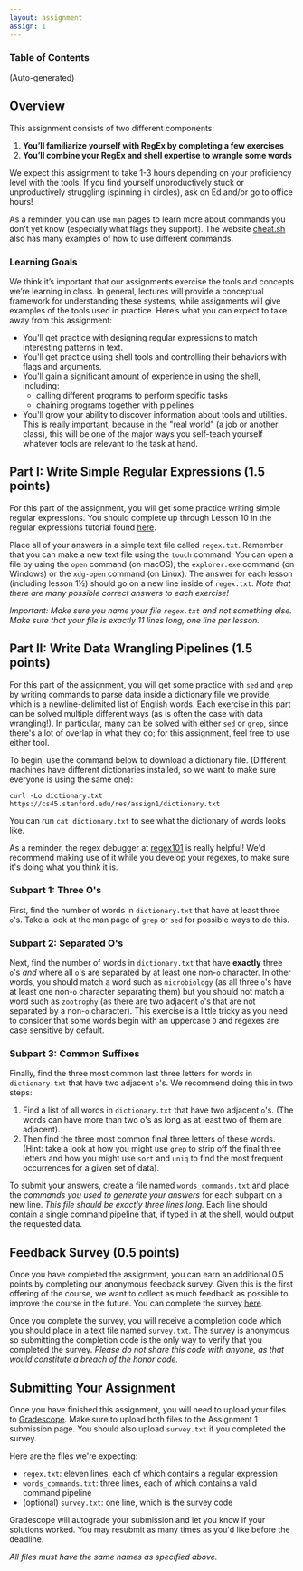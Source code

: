 ```yaml
---
layout: assignment
assign: 1
---
```


### Table of Contents

(Auto-generated)

## Overview

This assignment consists of two different components:

1. **You’ll familiarize yourself with RegEx by completing a few exercises**
2. **You’ll combine your RegEx and shell expertise to wrangle some words**

We expect this assignment to take 1-3 hours depending on your proficiency level
with the tools. If you find yourself unproductively stuck or unproductively
struggling (spinning in circles), ask on Ed and/or go to office hours!

As a reminder, you can use `man` pages to learn more about commands you don't
yet know (especially what flags they support). The website
[cheat.sh](https://cheat.sh) also has many examples of how to use different
commands.

### Learning Goals

We think it’s important that our assignments exercise the tools and concepts
we’re learning in class.  In general, lectures will provide a conceptual
framework for understanding these systems, while assignments will give examples
of the tools used in practice. Here’s what you can expect to take away from
this assignment:

- You'll get practice with designing regular expressions to match interesting
  patterns in text.
- You'll get practice using shell tools and controlling their behaviors with
  flags and arguments.
- You'll gain a significant amount of experience in using the shell, including:
    - calling different programs to perform specific tasks
    - chaining programs together with pipelines
- You'll grow your ability to discover information about tools and utilities.
  This is really important, because in the "real world" (a job or another
  class), this will be one of the major ways you self-teach yourself whatever
  tools are relevant to the task at hand.

## Part I: Write Simple Regular Expressions (1.5 points)

For this part of the assignment, you will get some practice writing simple
regular expressions. You should complete up through Lesson 10 in the regular
expressions tutorial found [here](https://regexone.com/).

Place all of your answers in a simple text file called `regex.txt`. Remember
that you can make a new text file using the `touch` command. You can open a
file by using the `open` command (on macOS), the `explorer.exe` command (on
Windows) or the `xdg-open` command (on Linux). The answer for each lesson
(including lesson 1½) should go on a new line inside of `regex.txt`. _Note that
there are many possible correct answers to each exercise!_

_Important: Make sure you name your file `regex.txt` and not something else.
Make sure that your file is exactly 11 lines long, one line per lesson._

## Part II: Write Data Wrangling Pipelines (1.5 points)

For this part of the assignment, you will get some practice with `sed` and
`grep` by writing commands to parse data inside a dictionary file we provide,
which is a newline-delimited list of English words. Each exercise in this part
can be solved multiple different ways (as is often the case with data
wrangling!).  In particular, many can be solved with either `sed` or `grep`,
since there's a lot of overlap in what they do; for this assignment, feel free
to use either tool.

To begin, use the command below to download a dictionary file. (Different
machines have different dictionaries installed, so we want to make sure
everyone is using the same one):

```shell
curl -Lo dictionary.txt https://cs45.stanford.edu/res/assign1/dictionary.txt
```

You can run `cat dictionary.txt` to see what the dictionary of words looks
like.

As a reminder, the regex debugger at [regex101](https://regex101.com/) is
really helpful!  We'd recommend making use of it while you develop your
regexes, to make sure it's doing what you think it is.

### Subpart 1: Three O's

First, find the number of words in `dictionary.txt` that have at least three
`o`'s. Take a look at the man page of `grep` or `sed` for possible ways to do
this.

### Subpart 2: Separated O's

Next, find the number of words in `dictionary.txt` that have **exactly** three
`o`'s _and_ where all `o`'s are separated by at least one non-`o` character. In
other words, you should match a word such as `microbiology` (as all three `o`'s
have at least one non-`o` character separating them) but you should not match a
word such as `zootrophy` (as there are two adjacent `o`'s that are not
separated by a non-`o` character). This exercise is a little tricky as you need
to consider that some words begin with an uppercase `O` and regexes are case
sensitive by default.

### Subpart 3: Common Suffixes

Finally, find the three most common last three letters for words in
`dictionary.txt` that have two adjacent `o`'s. We recommend doing this in two
steps:

1. Find a list of all words in `dictionary.txt` that have two adjacent `o`'s.
   (The words can have more than two o's as long as at least two of them are
   adjacent).
2. Then find the three most common final three letters of these words. (Hint:
   take a look at how you might use `grep` to strip off the final three letters
   and how you might use `sort` and `uniq` to find the most frequent
   occurrences for a given set of data).

To submit your answers, create a file named `words_commands.txt` and place the
_commands you used to generate your answers_ for each subpart on a new line.
_This file should be exactly three lines long._  Each line should contain a
single command pipeline that, if typed in at the shell, would output the
requested data.

## Feedback Survey (0.5 points)

Once you have completed the assignment, you can earn an additional 0.5 points
by completing our anonymous feedback survey. Given this is the first offering
of the course, we want to collect as much feedback as possible to improve the
course in the future. You can complete the survey
[here](https://forms.gle/Mu93wikkdwcJmUCj9).

Once you complete the survey, you will receive a completion code which you
should place in a text file named `survey.txt`. The survey is anonymous so
submitting the completion code is the only way to verify that you completed the
survey. _Please do not share this code with anyone, as that would constitute a
breach of the honor code._

## Submitting Your Assignment

<script>
  import { class_data, fixupLink } from '$lib/classData';
  let assign = class_data.assignments[1];
</script>

Once you have finished this assignment, you will need to upload your files to
[Gradescope]({assign.materials.gradescope}). Make sure to upload
both files to the Assignment 1 submission page. You should also upload
`survey.txt` if you completed the survey.

Here are the files we're expecting:
* `regex.txt`: eleven lines, each of which contains a regular expression
* `words_commands.txt`: three lines, each of which contains a valid command
  pipeline
* (optional) `survey.txt`: one line, which is the survey code

Gradescope will autograde your submission and let you know if your solutions
worked.  You may resubmit as many times as you'd like before the deadline.

_All files must have the same names as specified above._
